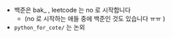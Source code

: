 ####
* 백준은 bak_ , leetcode 는 no 로 시작합니다    
    * (no 로 시작하는 애들 중에 백준인 것도 있습니다 ㅠㅠ )
* `python_for_cote/` 는 논외 